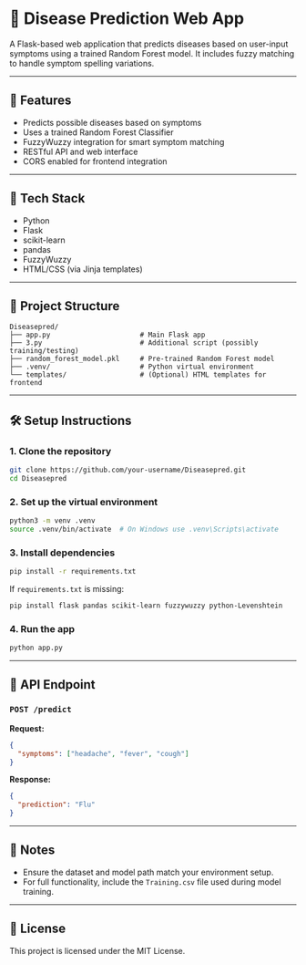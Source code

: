 # 🧠 Disease Prediction Web App

A Flask-based web application that predicts diseases based on user-input symptoms using a trained Random Forest model. It includes fuzzy matching to handle symptom spelling variations.

---

## 🚀 Features

- Predicts possible diseases based on symptoms
- Uses a trained Random Forest Classifier
- FuzzyWuzzy integration for smart symptom matching
- RESTful API and web interface
- CORS enabled for frontend integration

---

## 🧰 Tech Stack

- Python
- Flask
- scikit-learn
- pandas
- FuzzyWuzzy
- HTML/CSS (via Jinja templates)

---

## 📁 Project Structure

```
Diseasepred/
├── app.py                      # Main Flask app
├── 3.py                        # Additional script (possibly training/testing)
├── random_forest_model.pkl     # Pre-trained Random Forest model
├── .venv/                      # Python virtual environment
└── templates/                  # (Optional) HTML templates for frontend
```

---

## 🛠️ Setup Instructions

### 1. Clone the repository
```bash
git clone https://github.com/your-username/Diseasepred.git
cd Diseasepred
```

### 2. Set up the virtual environment
```bash
python3 -m venv .venv
source .venv/bin/activate  # On Windows use .venv\Scripts\activate
```

### 3. Install dependencies
```bash
pip install -r requirements.txt
```

If `requirements.txt` is missing:
```bash
pip install flask pandas scikit-learn fuzzywuzzy python-Levenshtein
```

### 4. Run the app
```bash
python app.py
```

---

## 🧪 API Endpoint

### `POST /predict`

**Request:**
```json
{
  "symptoms": ["headache", "fever", "cough"]
}
```

**Response:**
```json
{
  "prediction": "Flu"
}
```

---

## 📌 Notes

- Ensure the dataset and model path match your environment setup.
- For full functionality, include the `Training.csv` file used during model training.

---

## 📄 License

This project is licensed under the MIT License.
